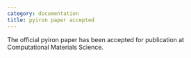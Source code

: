 ```yaml
---
category: documentation
title: pyiron paper accepted
---
```

The official pyiron paper has been accepted for publication at Computational Materials Science.